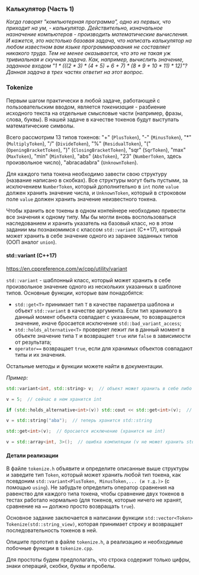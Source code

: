 ### Калькулятор (Часть 1)

*Когда говорят "компьютерная программа", одно из первых, что приходит на ум, - калькулятор. Действительно, изначальное
назначение компьютеров - производить математические вычисления. И кажется, это настолько базовая задача, что написать
калькулятор на любом известном вам языке программирования не составляет никакого труда. Тем не менее оказывается, что
это не такая уж тривиальная и скучная задача. Как, например, вычислить значение, заданное входом
"1 * (((2 * 3) * (4 + 5) + 6 + 7) * (8 * 9 + 10 * 11) * 12)"? Данная задача в трех частях ответит на этот вопрос.*

### Tokenize

Первым шагом практически в любой задаче, работающей с пользовательским вводом, является *токенизация* - разбиение
исходного текста на отдельные смысловые части (например, фразы, слова, буквы). В нашей задаче в качестве токенов будут
выступать математические символы.

Всего рассмотрим 13 типов токенов: "+" (`PlusToken`), "-" (`MinusToken`), "*" (`MultiplyToken`), "/" (`DivideToken`),
"%" (`ResidualToken`), "(" (`OpeningBracketToken`), ")" (`ClosingBracketToken`), "sqr" (`SqrToken`), "max" (`MaxToken`),
"min" (`MinToken`), "abs" (`AbsToken`), "23" (`NumberToken`, здесь произвольное число), "abracadabra" (`UnknownToken`).

Для каждого типа токена необходимо завести свою структуру (название написано в скобках). Все структуры могут быть
пустыми, за исключением `NumberToken`, который дополнительно в `int` поле `value` должен хранить значение числа, и
`UnknownToken`, который в строковом поле `value` должен хранить значение неизвестного токена.

Чтобы хранить все токены в одном контейнере необходимо привести все значения к одному типу. Мы бы могли вновь
воспользоваться наследованием и хранить указатель на базовый класс, но в этом задании мы познакомимся с классом
`std::variant` (C++17), который может хранить в себе значение одного из заранее заданных типов (ООП аналог `union`).

#### std::variant (C++17)

https://en.cppreference.com/w/cpp/utility/variant

`std::variant` - шаблонный класс, который может хранить в себе произвольное значение одного из нескольких указанных в
шаблоне типов. Основные функции, которые вам понадобятся:
* `std::get<T>` принимает тип `T` в качестве параметра шаблона и объект `std::variant` в качестве аргумента. Если тип
хранимого в данный момент объекта совпадает с указанным, то возвращается значение, иначе бросается исключение
`std::bad_variant_access`; 
* `std::holds_alternative<T>` проверяет лежит ли в данный момент в объекте значение типа `T` и возвращает `true` или
`false` в зависимости от результата;
* `operator==` возвращает `true`, если для хранимых объектов совпадают типы и их значения.

Остальные методы и функции можете найти в документации.

*Пример:*
```c++
std::variant<int, std::string> v;  // объект может хранить в себе либо int, либо std::string

v = 5;  // сейчас в нем хранится int

if (std::holds_alternative<int>(v)) std::cout << std::get<int>(v);  // на экране "5"

v = std::string("aba");  // теперь хранится std::string

std::get<int>(v);  // бросается исключение (хранится не int)

v = std::array<int, 3>();  // ошибка компиляции (v не может хранить std::array<int, 3>)
```

#### Детали реализации

В файле `tokenize.h` объявите и определите описанные выше структуры и заведите тип `Token`, который может хранить любой
тип токена, как псевдоним `std::variant<PlusToken, MinusToken,... (и т.д.)>` (с помощью `using`). Не забудьте определить
оператор сравнения на равенство для каждого типа токена, чтобы сравнение двух токенов в тестах работало нормально (для
токенов, которые ничего не хранят, сравнение на `==` должно просто возвращать `true`).

Основное задание заключается в написании функции `std::vector<Token> Tokenize(std::string_view)`, которая принимает
строку и возвращает последовательность токенов в ней.
 
Опишите прототип в файле `tokenize.h`, а реализацию и необходимые побочные функции в `tokenize.cpp`.

Для простоты будем предполагать, что строка содержит только цифры, знаки операций, скобки, буквы и пробелы.
